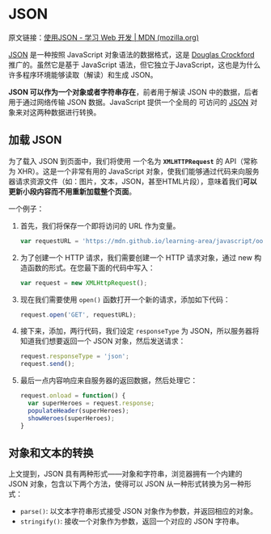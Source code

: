 # JSON

原文链接：[使用JSON - 学习 Web 开发 | MDN (mozilla.org)](https://developer.mozilla.org/zh-CN/docs/Learn/JavaScript/Objects/JSON)

[JSON](https://developer.mozilla.org/zh-CN/docs/Glossary/JSON) 是一种按照 JavaScript 对象语法的数据格式，这是 [Douglas Crockford](https://en.wikipedia.org/wiki/Douglas_Crockford) 推广的。虽然它是基于 JavaScript 语法，但它独立于JavaScript，这也是为什么许多程序环境能够读取（解读）和生成 JSON。 

**JSON 可以作为一个对象或者字符串存在**，前者用于解读 JSON 中的数据，后者用于通过网络传输 JSON 数据。JavaScript 提供一个全局的 可访问的 [JSON](https://developer.mozilla.org/en-US/docs/Web/JavaScript/Reference/Global_Objects/JSON) 对象来对这两种数据进行转换。



## 加载 JSON

为了载入 JSON 到页面中，我们将使用 一个名为 **`XMLHTTPRequest`** 的 API（常称为 XHR）。这是一个非常有用的 JavaScript 对象，使我们能够通过代码来向服务器请求资源文件（如：图片，文本，JSON，甚至HTML片段），意味着我们**可以更新小段内容而不用重新加载整个页面**。

一个例子：

1. 首先，我们将保存一个即将访问的 URL 作为变量。

   ```js
   var requestURL = 'https://mdn.github.io/learning-area/javascript/oojs/json/superheroes.json';
   ```

2. 为了创建一个 HTTP 请求，我们需要创建一个 HTTP 请求对象，通过 new 构造函数的形式。在您最下面的代码中写入：

   ```js
   var request = new XMLHttpRequest();
   ```

3. 现在我们需要使用 `open()` 函数打开一个新的请求，添加如下代码：

   ```js
   request.open('GET', requestURL);
   ```

4. 接下来，添加，两行代码，我们设定 `responseType` 为 JSON，所以服务器将知道我们想要返回一个 JSON 对象，然后发送请求：

   ```js
   request.responseType = 'json';
   request.send();
   ```

5. 最后一点内容响应来自服务器的返回数据，然后处理它：

   ```js
   request.onload = function() {
     var superHeroes = request.response;
     populateHeader(superHeroes);
     showHeroes(superHeroes);
   }
   ```



## 对象和文本的转换

上文提到，JSON 具有两种形式——对象和字符串，浏览器拥有一个内建的 JSON 对象，包含以下两个方法，使得可以 JSON 从一种形式转换为另一种形式：

- `parse()`: 以文本字符串形式接受 JSON 对象作为参数，并返回相应的对象。
- `stringify()`: 接收一个对象作为参数，返回一个对应的 JSON 字符串。

